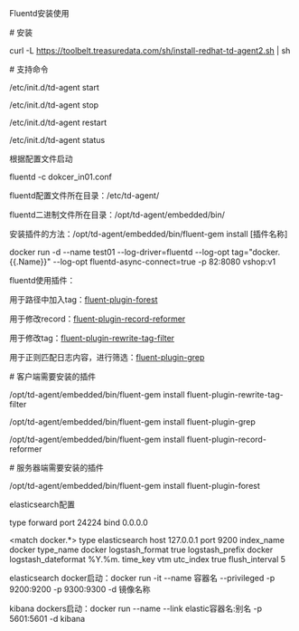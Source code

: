 Fluentd安装使用

\# 安装

curl -L https://toolbelt.treasuredata.com/sh/install-redhat-td-agent2.sh | sh 

\# 支持命令

/etc/init.d/td-agent start

/etc/init.d/td-agent stop

/etc/init.d/td-agent restart

/etc/init.d/td-agent status

根据配置文件启动

fluentd -c dokcer_in01.conf 

fluentd配置文件所在目录：/etc/td-agent/

fluentd二进制文件所在目录：/opt/td-agent/embedded/bin/

安装插件的方法：/opt/td-agent/embedded/bin/fluent-gem install [插件名称]

docker run -d --name test01 --log-driver=fluentd --log-opt tag="docker.{{.Name}}" --log-opt fluentd-async-connect=true -p 82:8080 vshop:v1

fluentd使用插件：

用于路径中加入tag：[fluent-plugin-forest](https://github.com/tagomoris/fluent-plugin-forest)

用于修改record：[fluent-plugin-record-reformer](https://github.com/sonots/fluent-plugin-record-reformer)

用于修改tag：[fluent-plugin-rewrite-tag-filter](https://github.com/fluent/fluent-plugin-rewrite-tag-filter)

用于正则匹配日志内容，进行筛选：[fluent-plugin-grep](https://github.com/sonots/fluent-plugin-grep)

\# 客户端需要安装的插件

/opt/td-agent/embedded/bin/fluent-gem install fluent-plugin-rewrite-tag-filter

/opt/td-agent/embedded/bin/fluent-gem install fluent-plugin-grep

/opt/td-agent/embedded/bin/fluent-gem install fluent-plugin-record-reformer

\# 服务器端需要安装的插件

/opt/td-agent/embedded/bin/fluent-gem install fluent-plugin-forest



elasticsearch配置

<source>
  type forward
  port 24224
  bind 0.0.0.0
</source>

<match docker.*>
  type elasticsearch
  host 127.0.0.1
  port 9200
  index_name docker
  type_name docker
  logstash_format true
  logstash_prefix docker
  logstash_dateformat %Y.%m.
  time_key vtm
  utc_index true
  flush_interval 5
</match>

elasticsearch docker启动：docker run -it  --name 容器名 --privileged -p 9200:9200 -p 9300:9300 -d 镜像名称

kibana dockers启动：docker run  --name --link elastic容器名:别名 -p 5601:5601 -d kibana

